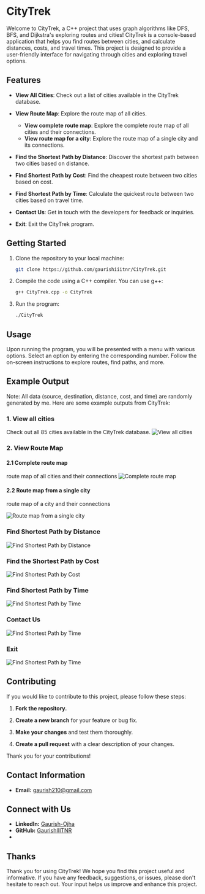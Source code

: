 # CityTrek

Welcome to CityTrek, a C++ project that uses graph algorithms like DFS, BFS, and Dijkstra's exploring routes and cities! CityTrek is a console-based application that helps you find routes between cities, and calculate distances, costs, and travel times. This project is designed to provide a user-friendly interface for navigating through cities and exploring travel options.

## Features

- **View All Cities**: Check out a list of cities available in the CityTrek database.

- **View Route Map**: Explore the route map of all cities.
   - **View complete route map**: Explore the complete route map of all cities and their connections.
   - **View route map for a city**: Explore the route map of a single city and its connections.

- **Find the Shortest Path by Distance**: Discover the shortest path between two cities based on distance.

- **Find Shortest Path by Cost**: Find the cheapest route between two cities based on cost.

- **Find Shortest Path by Time**: Calculate the quickest route between two cities based on travel time.

- **Contact Us**: Get in touch with the developers for feedback or inquiries.
-  **Exit**: Exit the CityTrek program.

## Getting Started

1. Clone the repository to your local machine:
   ```bash
   git clone https://github.com/gaurishiiitnr/CityTrek.git

2. Compile the code using a C++ compiler. You can use g++:
   ```bash
   g++ CityTrek.cpp -o CityTrek

3. Run the program:
   ```bash
   ./CityTrek
## Usage

Upon running the program, you will be presented with a menu with various options. Select an option by entering the corresponding number. Follow the on-screen instructions to explore routes, find paths, and more.
## Example Output 
Note: All data (source, destination, distance, cost, and time) are randomly generated by me.
Here are some example outputs from CityTrek:
### 1. View all cities
Check out all 85 cities available in the CityTrek database.
![View all cities](https://github.com/GaurishIIITNR/CityTrek/blob/main/Screenshot%20from%202023-09-28%2017-37-00.png)
### 2. View Route Map
#### 2.1 Complete route map
route map of all cities and their connections
![Complete route map](https://github.com/GaurishIIITNR/CityTrek/blob/main/Screenshot%20from%202023-09-28%2017-38-25.png)

#### 2.2 Route map from a single city
route map of a city and their connections

![Route map from a single city](https://github.com/GaurishIIITNR/CityTrek/blob/main/Screenshot%20from%202023-09-28%2017-39-24.png)

### Find Shortest Path by Distance

![Find Shortest Path by Distance](https://github.com/GaurishIIITNR/CityTrek/blob/main/Screenshot%20from%202023-09-28%2017-40-37.png)

### Find the Shortest Path by Cost

![Find Shortest Path by Cost](https://github.com/GaurishIIITNR/CityTrek/blob/main/Screenshot%20from%202023-09-28%2017-41-19.png)

### Find Shortest Path by Time

![Find Shortest Path by Time](https://github.com/GaurishIIITNR/CityTrek/blob/main/Screenshot%20from%202023-09-28%2017-42-11.png)
### Contact Us

![Find Shortest Path by Time](https://github.com/GaurishIIITNR/CityTrek/blob/main/Screenshot%20from%202023-09-28%2017-42-11.png)
### Exit

![Find Shortest Path by Time](https://github.com/GaurishIIITNR/CityTrek/blob/main/Screenshot%20from%202023-09-28%2017-42-44.png)

## Contributing

If you would like to contribute to this project, please follow these steps:

1. **Fork the repository.**

2. **Create a new branch** for your feature or bug fix.

3. **Make your changes** and test them thoroughly.

4. **Create a pull request** with a clear description of your changes.

Thank you for your contributions!


## Contact Information

- **Email:** gaurish210@gmail.com

## Connect with Us

- **LinkedIn:** [Gaurish-Ojha](https://www.linkedin.com/in/gaurish-ojha/)
- **GitHub:** [GaurishIIITNR](https://www.github.com/gaurishiiitnr/)
- 
## Thanks

Thank you for using CityTrek! We hope you find this project useful and informative. If you have any feedback, suggestions, or issues, please don't hesitate to reach out. Your input helps us improve and enhance this project.
